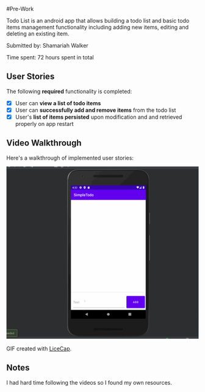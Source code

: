 #Pre-Work

Todo List is an android app that allows building a todo list and basic todo items management functionality including adding new items, editing and deleting an existing item.

Submitted by: Shamariah Walker

Time spent: 72 hours spent in total

## User Stories

The following **required** functionality is completed:

* [x] User can **view a list of todo items**
* [x] User can **successfully add and remove items** from the todo list
* [x] User's **list of items persisted** upon modification and and retrieved properly on app restart

## Video Walkthrough

Here's a walkthrough of implemented user stories:

<img src=https://github.com/AriahWalker/SimpleTodo/blob/master/Pre_work.gif title='Video Walkthrough' width='' alt='Video Walkthrough' />

GIF created with [LiceCap](http://www.cockos.com/licecap/).

## Notes

I had  hard time following the videos so I found my own resources. 

